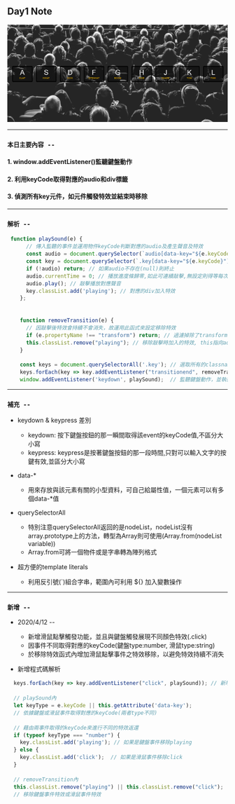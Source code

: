 ## **Day1 Note**


<div align=center><img src="drum_kit.png" width=800></div>

---
### `本日主要內容 --`
#### 1. window.addEventListener()監聽鍵盤動作
#### 2. 利用keyCode取得對應的audio和div標籤
#### 3. 偵測所有key元件，如元件觸發特效並結束時移除
---


### `解析 --`


```js
 function playSound(e) {  
      // 傳入監聽的事件並運用物件keyCode判斷對應的audio及產生聲音及特效
      const audio = document.querySelector(`audio[data-key="${e.keyCode}"]`); // 選取audio的keyCode 
      const key = document.querySelector(`.key[data-key="${e.keyCode}"]`); /// 選取classname=key的keyCode
      if (!audio) return; // 如果audio不存在(null)則終止
      audio.currentTime = 0; // 播放進度條歸零,如此可連續敲擊,無設定則得等每次敲擊結束完才可再敲擊
      audio.play(); // 敲擊播放對應聲音
      key.classList.add('playing'); // 對應的div加入特效
    };


    function removeTransition(e) {
      // 因敲擊後特效會持續不會消失，故運用此函式來設定移除特效
      if (e.propertyName !== "transform") return; // 過濾掉除了transform以外的屬性
      this.classList.remove("playing"); // 移除敲擊時加入的特效, this指向addEventListener的元素, 或是用e.target也可以
    }

    const keys = document.querySelectorAll('.key'); // 選取所有的classname=keys的物件(在此為外層的div)
    keys.forEach(key => key.addEventListener("transitionend", removeTransition)); // 對keys裡的所有物件進行監聽，並等transition結束後再執行removeTransition function
    window.addEventListener('keydown', playSound);  // 監聽鍵盤動作，並執行playSound function


```

---

### **`補充 --`**
* keydown & keypress 差別
  * keydown: 按下鍵盤按鈕的那一瞬間取得該event的keyCode值,不區分大小寫
  * keypress: keypress是按著鍵盤按鈕的那一段時間,只對可以輸入文字的按鍵有效,並區分大小寫

* data-*
  * 用來存放與該元素有關的小型資料，可自己給屬性值，一個元素可以有多個data-*值

* querySelectorAll
  * 特別注意querySelectorAll返回的是nodeList，nodeList沒有array.prototype上的方法，轉型為Array則可使用(Array.from(nodeList variable))
  * Array.from可將一個物件或是字串轉為陣列格式

* 超方便的template literals
  * 利用反引號(`)組合字串，範圍內可利用 ${} 加入變數操作


---

### **`新增 --`**
* 2020/4/12 --
  * 新增滑鼠點擊觸發功能，並且與鍵盤觸發展現不同顏色特效(.click)
  * 因事件不同取得對應的keyCode(鍵盤type:number, 滑鼠type:string)
  * 於移除特效函式內增加滑鼠點擊事件之特效移除，以避免特效持續不消失

* 新增程式碼解析
```js
  keys.forEach(key => key.addEventListener("click", playSound)); // 新增監聽滑鼠點擊功能並傳入palySound
  
  // playSound內
  let keyType = e.keyCode || this.getAttribute('data-key'); 
  // 依據鍵盤或滑鼠事件取得對應的keyCode(兩者type不同)
  
  // 藉由兩事件取得的keyCode來進行不同的特效返還
  if (typeof keyType === "number") {  
    key.classList.add('playing'); // 如果是鍵盤事件移除playing
  } else {
    key.classList.add('click');  // 如果是滑鼠事件移除click
  }

  // removeTransition內
  this.classList.remove("playing") || this.classList.remove("click");
  // 移除鍵盤事件特效或滑鼠事件特效

```